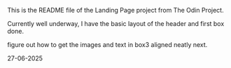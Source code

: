 This is the README file of the Landing Page project from The Odin Project.

Currently well underway, I have the basic layout of the header and first box done.

figure out how to get the images and text in box3 aligned neatly next.

27-06-2025
